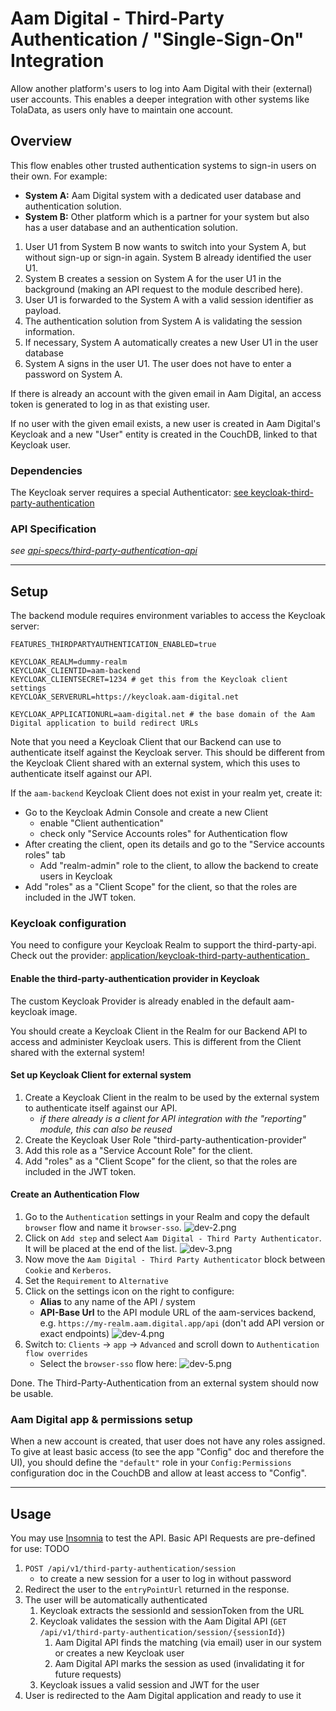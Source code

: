 # Aam Digital - Third-Party Authentication / "Single-Sign-On" Integration
Allow another platform's users to log into Aam Digital with their (external) user accounts.
This enables a deeper integration with other systems like TolaData, as users only have to maintain one account.

## Overview
This flow enables other trusted authentication systems to sign-in users on their own.
For example:

- **System A:** Aam Digital system with a dedicated user database and authentication solution.
- **System B:** Other platform which is a partner for your system but also has a user database and an authentication solution.

1. User U1 from System B now wants to switch into your System A, but without sign-up or sign-in again. System B already identified the user U1.
2. System B creates a session on System A for the user U1 in the background (making an API request to the module described here).
3. User U1 is forwarded to the System A with a valid session identifier as payload.
4. The authentication solution from System A is validating the session information.
5. If necessary, System A automatically creates a new User U1 in the user database
6. System A signs in the user U1. The user does not have to enter a password on System A.

If there is already an account with the given email in Aam Digital, an access token is generated to log in as that existing user.

If no user with the given email exists, a new user is created in Aam Digital's Keycloak
and a new "User" entity is created in the CouchDB, linked to that Keycloak user.

### Dependencies
The Keycloak server requires a special Authenticator: [see keycloak-third-party-authentication](/application/keycloak-third-party-authentication/README.md)

### API Specification
_see [api-specs/third-party-authentication-api](../api-specs/third-party-authentication-api-v1.yaml)_


-----
## Setup
The backend module requires environment variables to access the Keycloak server:
```dotenv
FEATURES_THIRDPARTYAUTHENTICATION_ENABLED=true

KEYCLOAK_REALM=dummy-realm
KEYCLOAK_CLIENTID=aam-backend
KEYCLOAK_CLIENTSECRET=1234 # get this from the Keycloak client settings
KEYCLOAK_SERVERURL=https://keycloak.aam-digital.net

KEYCLOAK_APPLICATIONURL=aam-digital.net # the base domain of the Aam Digital application to build redirect URLs
```

Note that you need a Keycloak Client that our Backend can use to authenticate itself against the Keycloak server.
This should be different from the Keycloak Client shared with an external system, which this uses to authenticate itself against our API.

If the `aam-backend` Keycloak Client does not exist in your realm yet, create it:
- Go to the Keycloak Admin Console and create a new Client
   - enable "Client authentication"
   - check only "Service Accounts roles" for Authentication flow
- After creating the client, open its details and go to the "Service accounts roles" tab
   - Add "realm-admin" role to the client, to allow the backend to create users in Keycloak
- Add "roles" as a "Client Scope" for the client, so that the roles are included in the JWT token.

### Keycloak configuration
You need to configure your Keycloak Realm to support the third-party-api.
Check out the provider: [application/keycloak-third-party-authentication](../application/keycloak-third-party-authentication/)_

#### Enable the third-party-authentication provider in Keycloak
The custom Keycloak Provider is already enabled in the default aam-keycloak image.

You should create a Keycloak Client in the Realm for our Backend API to access and administer Keycloak users.
This is different from the Client shared with the external system!

#### Set up Keycloak Client for external system
1. Create a Keycloak Client in the realm to be used by the external system to authenticate itself against our API.
   - _if there already is a client for API integration with the "reporting" module, this can also be reused_
2. Create the Keycloak User Role "third-party-authentication-provider"
3. Add this role as a "Service Account Role" for the client.
4. Add "roles" as a "Client Scope" for the client, so that the roles are included in the JWT token.

#### Create an Authentication Flow
1. Go to the `Authentication` settings in your Realm and copy the default `browser` flow and name it `browser-sso`.
![dev-2.png](../assets/third-party-authentication/dev-2.png)
2. Click on `Add step` and select `Aam Digital - Third Party Authenticator`. It will be placed at the end of the list.
![dev-3.png](../assets/third-party-authentication/dev-3.png)
3. Now move the `Aam Digital - Third Party Authenticator` block between `Cookie` and `Kerberos`.
4. Set the `Requirement` to `Alternative`
5. Click on the settings icon on the right to configure:
   - **Alias** to any name of the API / system
   - **API-Base Url** to the API module URL of the aam-services backend, e.g. `https://my-realm.aam.digital.app/api` (don't add API version or exact endpoints)
![dev-4.png](../assets/third-party-authentication/dev-4.png)
6. Switch to: `Clients` -> `app` -> `Advanced` and scroll down to `Authentication flow overrides`
   - Select the `browser-sso` flow here:
![dev-5.png](../assets/third-party-authentication/dev-5.png)

Done. The Third-Party-Authentication from an external system should now be usable.


### Aam Digital app & permissions setup
When a new account is created, that user does not have any roles assigned.
To give at least basic access (to see the app "Config" doc and therefore the UI), 
you should define the `"default"` role in your `Config:Permissions` configuration doc in the CouchDB and allow at least access to "Config".

-----
## Usage
You may use [Insomnia](https://insomnia.rest/) to test the API.
Basic API Requests are pre-defined for use: TODO

1. `POST /api/v1/third-party-authentication/session`
   - to create a new session for a user to log in without password
2. Redirect the user to the `entryPointUrl` returned in the response.
3. The user will be automatically authenticated
   1. Keycloak extracts the sessionId and sessionToken from the URL
   2. Keycloak validates the session with the Aam Digital API (`GET /api/v1/third-party-authentication/session/{sessionId}`)
      1. Aam Digital API finds the matching (via email) user in our system or creates a new Keycloak user
      2. Aam Digital API marks the session as used (invalidating it for future requests)
   3. Keycloak issues a valid session and JWT for the user
4. User is redirected to the Aam Digital application and ready to use it
